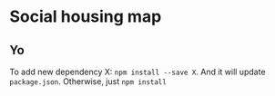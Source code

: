 # Social housing map

## Yo

To add new dependency X: `npm install --save X`. And it will update `package.json`.
Otherwise, just `npm install`
